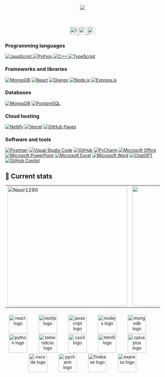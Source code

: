 <div align="center">
  <img  src="https://res.cloudinary.com/nasir1290/image/upload/v1723699050/linkedin-banner_vmesxx.png"  />
</div>


</br>
<div align="center">
  <img height="15rem" width="75rem" src="https://visitor-badge.laobi.icu/badge?page_id=Nasir1290.Nasir1290&"  />
</div>


###

<div align="center">
  <a href="https://www.linkedin.com/in/md-nasir-mollah-7863a6291/" target="_blank">
    <img src="https://img.shields.io/static/v1?message=LinkedIn&logo=linkedin&label=&color=0077B5&logoColor=white&labelColor=&style=for-the-badge" height="25" alt="linkedin logo"  />
  </a>
  <a href="nasirmollah192@gmail.com" target="_blank">
    <img src="https://img.shields.io/static/v1?message=Gmail&logo=gmail&label=&color=D14836&logoColor=white&labelColor=&style=for-the-badge" height="25" alt="gmail logo"  />
  </a>
  <a href="https://www.facebook.com/profile.php?id=100029136485878" target="_blank">
    <img src="https://img.shields.io/static/v1?message=Facebook&logo=facebook&label=&color=1877F2&logoColor=white&labelColor=&style=for-the-badge" height="25" alt="facebook logo"  />
  </a>
</div>

###
### Programming languages

<p>
  <a href="https://github.com/search?q=user%3ADenverCoder1+language%3Ajavascript">
    <img alt="JavaScript" src="https://img.shields.io/badge/JavaScript-F7DF1E.svg?logo=javascript&logoColor=black">
  </a>
  <a href="https://github.com/search?q=user%3ADenverCoder1+language%3Apython">
    <img alt="Python" src="https://img.shields.io/badge/Python-14354C.svg?logo=python&logoColor=white">
  </a>
  <a href="https://github.com/search?q=user%3ADenverCoder1+language%3Ac++">
    <img alt="C++" src="https://img.shields.io/badge/C++-00599C.svg?logo=c%2B%2B&logoColor=white">
  </a>
  <a href="https://github.com/search?q=user%3ADenverCoder1+language%3Atypescript">
    <img alt="TypeScript" src="https://img.shields.io/badge/TypeScript-007ACC.svg?logo=typescript&logoColor=white">
  </a>
</p>


### Frameworks and libraries

<p>
  <a href="#"><img alt="MongoDB" src="https://img.shields.io/badge/MongoDB-000000.svg?logo=mongodb&logoColor=white"></a>
  <a href="#"><img alt="React" src="https://img.shields.io/badge/React-20232a.svg?logo=react&logoColor=%2361DAFB"></a>
  <a href="#"><img alt="Django" src="https://img.shields.io/badge/Django-092E20.svg?logo=django&logoColor=white"></a>
  <a href="#"><img alt="Node.js" src="https://img.shields.io/badge/Node.js-339933.svg?logo=node.js&logoColor=white"></a>
  <a href="#"><img alt="Express.js" src="https://img.shields.io/badge/Express.js-404d59.svg?logo=express&logoColor=white"></a>
</p>


### Databases 

<p>
  <a href="#"><img alt="MongoDB" src="https://img.shields.io/badge/MongoDB-4ea94b.svg?logo=mongodb&logoColor=white"></a>
  <a href="#"><img alt="PostgreSQL" src="https://img.shields.io/badge/PostgreSQL-336791.svg?logo=postgresql&logoColor=white"></a>
</p>


### Cloud hosting

<p>
  <a href="#"><img alt="Netlify" src="https://img.shields.io/badge/Netlify-00C7B7.svg?logo=netlify&logoColor=white"></a>
  <a href="#"><img alt="Vercel" src="https://img.shields.io/badge/Vercel-000000.svg?logo=vercel&logoColor=white"></a>
  <a href="#"><img alt="GitHub Pages" src="https://img.shields.io/badge/GitHub%20Pages-327FC7.svg?logo=github&logoColor=white"></a>
</p>


### Software and tools

<p>
  <a href="#"><img alt="Postman" src="https://img.shields.io/badge/Postman-FF6C37.svg?logo=postman&logoColor=white"></a>
  <a href="#"><img alt="Visual Studio Code" src="https://img.shields.io/badge/Visual%20Studio%20Code-0078d7.svg?logo=visual-studio-code&logoColor=white"></a>
  <a href="#"><img alt="GitHub" src="https://img.shields.io/badge/GitHub-181717.svg?logo=github&logoColor=white"></a>
  <a href="#"><img alt="PyCharm" src="https://img.shields.io/badge/PyCharm-000000.svg?logo=pycharm&logoColor=white"></a>
  <a href="#"><img alt="Microsoft Office" src="https://img.shields.io/badge/Microsoft%20Office-D83B01.svg?logo=microsoft-office&logoColor=white"></a>
  <a href="#"><img alt="Microsoft PowerPoint" src="https://img.shields.io/badge/Microsoft%20PowerPoint-B7472A.svg?logo=microsoft-powerpoint&logoColor=white"></a>
  <a href="#"><img alt="Microsoft Excel" src="https://img.shields.io/badge/Microsoft%20Excel-217346.svg?logo=microsoft-excel&logoColor=white"></a>
  <a href="#"><img alt="Microsoft Word" src="https://img.shields.io/badge/Microsoft%20Word-2B579A.svg?logo=microsoft-word&logoColor=white"></a>
  <a href="#"><img alt="ChatGPT" src="https://img.shields.io/badge/ChatGPT-00A67E.svg?logo=openai&logoColor=white"></a>
  <a href="#"><img alt="GitHub Copilot" src="https://img.shields.io/badge/GitHub%20Copilot-0099E5.svg?logo=github&logoColor=white"></a>
</p>



## 🚀 Current stats

<table>
  <tr>
    <td>
      <a href="https://github.com/Nasir1290/github-readme-streak-stats" title="Go to Source">
        <img align="center" width=390 src="https://github-readme-streak-stats.herokuapp.com/?user=Nasir1290&theme=react&border=61dafb&hide_border=true" alt="Nasir1290" />
      </a>
    </td>
    <td>
      <a href="https://github.com/Nasir1290/github-readme-stats" title="Go to Source">
        <img align="center" width=390 src="https://github-readme-stats.vercel.app/api?username=Nasir1290&show_icons=true&theme=react&border_color=61dafb&hide_border=true" />
      </a>
    </td>
  </tr>
</table>


###

<div align="center">
  <img src="https://cdn.jsdelivr.net/gh/devicons/devicon/icons/react/react-original.svg" height="60" alt="react logo"  />
  <img width="29" />
  <img src="https://cdn.jsdelivr.net/gh/devicons/devicon/icons/nextjs/nextjs-original.svg" height="60" alt="nextjs logo"  />
  <img width="29" />
  <img src="https://cdn.jsdelivr.net/gh/devicons/devicon/icons/javascript/javascript-original.svg" height="60" alt="javascript logo"  />
  <img width="29" />
  <img src="https://cdn.jsdelivr.net/gh/devicons/devicon/icons/nodejs/nodejs-original.svg" height="60" alt="nodejs logo"  />
  <img width="29" />
  <img src="https://cdn.jsdelivr.net/gh/devicons/devicon/icons/mongodb/mongodb-original.svg" height="60" alt="mongodb logo"  />
  <img width="29" />
  <img src="https://cdn.jsdelivr.net/gh/devicons/devicon/icons/python/python-original.svg" height="60" alt="python logo"  />
  <img width="29" />
  <img src="https://cdn.jsdelivr.net/gh/devicons/devicon/icons/tailwindcss/tailwindcss-original-wordmark.svg" height="60" alt="tailwindcss logo"  />
  <img width="29" />
  <img src="https://cdn.jsdelivr.net/gh/devicons/devicon/icons/css3/css3-original.svg" height="60" alt="css3 logo"  />
  <img width="29" />
  <img src="https://cdn.jsdelivr.net/gh/devicons/devicon/icons/html5/html5-original.svg" height="60" alt="html5 logo"  />
  <img width="29" />
  <img src="https://cdn.jsdelivr.net/gh/devicons/devicon/icons/cplusplus/cplusplus-original.svg" height="60" alt="cplusplus logo"  />
  <img width="29" />
  <img src="https://cdn.jsdelivr.net/gh/devicons/devicon/icons/vscode/vscode-original.svg" height="60" alt="vscode logo"  />
  <img width="29" />
  <img src="https://cdn.jsdelivr.net/gh/devicons/devicon/icons/pycharm/pycharm-original.svg" height="60" alt="pycharm logo"  />
  <img width="29" />
  <img src="https://cdn.jsdelivr.net/gh/devicons/devicon/icons/firebase/firebase-plain.svg" height="60" alt="firebase logo"  />
  <img width="29" />
  <img src="https://cdn.jsdelivr.net/gh/devicons/devicon/icons/express/express-original.svg" height="60" alt="express logo"  />
</div>

###
###



###




